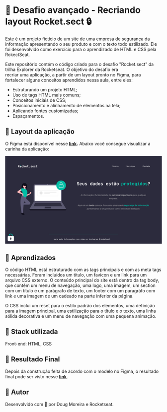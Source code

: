 # 🧩 Desafio avançado - Recriando layout Rocket.sect 🔒

Este é um projeto fictício de um site de uma empresa de segurança da informação apresentando o seu produto e com o texto todo estilizado. Ele foi desenvolvido como exercício para o aprendizado de HTML e CSS pela RokectSeat.

Este repositório contém o código criado para o desafio "Rocket.sect" da trilha Explorer da Rocketseat. O objetivo do desafio era recriar uma aplicação, a partir de um layout pronto no Figma, para fortalecer alguns conceitos aprendidos nessa aula, entre eles:

- Estruturando um projeto HTML;
- Uso de tags HTML mais comuns;
- Conceitos iniciais de CSS;
- Posicionamento e alinhamento de elementos na tela;
- Aplicando fontes customizadas;
- Espaçamentos.

## 🧩 Layout da aplicação

O Figma está disponível nesse **[link](https://www.figma.com/file/EdKjPWjC8ZlbnH4XzTObv2/Explorer/duplicate).** Abaixo você consegue visualizar a carinha da aplicação:

![Layout](Images/layout.jpg)

## 🧩 Aprendizados

O código HTML está estruturado com as tags principais e com as meta tags necessárias. Foram incluídos um título, um favicon e um link para um arquivo CSS externo. O conteúdo principal do site está dentro da tag body, que contém um menu de navegação, uma logo, uma imagem, um section com um título e um parágrafo de texto, um footer com um paragráfo com link e uma imagem de um cadeado na parte inferior da página.

O CSS inclui um reset para o estilo padrão dos elementos, uma definição para a imagem principal, uma estilização para o título e o texto, uma linha sólida decorativa e um menu de navegação com uma pequena animação.

## 🧩 Stack utilizada

Front-end: HTML, CSS

## 🧩 Resultado Final

Depois da construção feita de acordo com o modelo no Figma, o resultado final pode ser visto nesse **[link](https://d-henrique.github.io/Rocket.sect/)**.

## 🧩 Autor

Desenvolvido com 💜 por Doug Moreira e Rocketseat.

